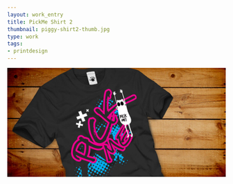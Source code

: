 ```yaml
---
layout: work_entry
title: PickMe Shirt 2
thumbnail: piggy-shirt2-thumb.jpg
type: work
tags: 
- printdesign
---
```


<p><img src="/assets/images/work/2010-06-15_pickme_shirt2.jpg" class="illustration" title="Illustration 1" alt="Illustration 1"></p>
